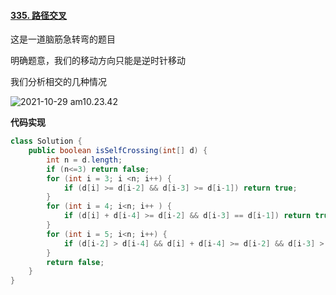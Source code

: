 #### [335. 路径交叉](https://leetcode-cn.com/problems/self-crossing/)



这是一道脑筋急转弯的题目



明确题意，我们的移动方向只能是逆时针移动



我们分析相交的几种情况



![2021-10-29 am10.23.42](https://muyids.oss-cn-beijing.aliyuncs.com/2021-10-29%20am10.23.42.png)



**代码实现**

```java
class Solution {
    public boolean isSelfCrossing(int[] d) {
        int n = d.length;
        if (n<=3) return false;
        for (int i = 3; i <n; i++) {
            if (d[i] >= d[i-2] && d[i-3] >= d[i-1]) return true;
        }
        for (int i = 4; i<n; i++ ) {
            if (d[i] + d[i-4] >= d[i-2] && d[i-3] == d[i-1]) return true;
        }
        for (int i = 5; i<n; i++) {
            if (d[i-2] > d[i-4] && d[i] + d[i-4] >= d[i-2] && d[i-3] > d[i-1] && d[i-1] + d[i-5] >= d[i-3]) return true;
        }
        return false;
    }
}
```











